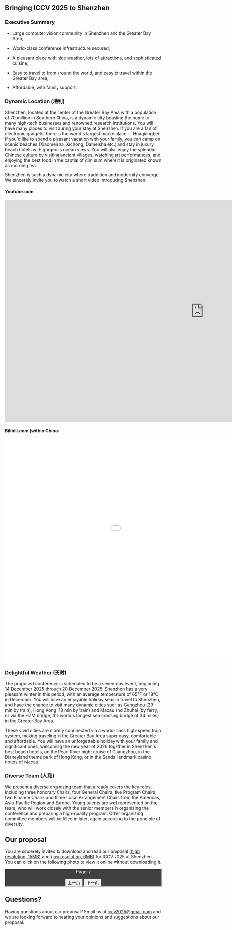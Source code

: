 ## Bringing ICCV 2025 to Shenzhen

<script src="pdf.js"></script>
<script src="pdf.worker.js"></script>
<script>
        //引入pdf.js之后
        var url = 'ICCV2025shenzhen.pdf';
        PDFJS.workerSrc = 'pdf.worker.js';
        //定义变量
        var pdfDoc = null,
            pageNum = 1,
            pageRendering = false,
            pageNumPending = null,
            scale = 1,
            canvas = document.getElementById('the-canvas'),
            ctx = canvas.getContext('2d');
            ctx.translate(0.5, 0.5);

        function renderPage(num) {
            pageRendering = true;
            pdfDoc.getPage(num).then(function (page) {
                //设置页面大小
                var viewport = page.getViewport(1);
                console.log(viewport.width);
                var desiredWidth = "500";
                var scale = desiredWidth / viewport.width;
                scale=0.6;
                var scaledViewport = page.getViewport(scale);
                //var viewport = page.getViewport(scale);
                canvas.height = scaledViewport.height;
                canvas.width = scaledViewport.width;
                //设置背景颜色(无效)
                canvas.style.backgroundColor = "red";
                //进行文件读取加载
                var renderContext = {
                    canvasContext: ctx,
                    viewport: scaledViewport
                };
                var renderTask = page.render(renderContext);
                renderTask.promise.then(function () {
                    pageRendering = false;
                    if (pageNumPending !== null) {
                        // New page rendering is pending
                        renderPage(pageNumPending);
                        pageNumPending = null;
                    }
                });
            });
            //显示总页数
            document.getElementById('page_num').textContent = pageNum;
        }
 
 
                        //翻页方法
        function queueRenderPage(num) {
            if (pageRendering) {
                pageNumPending = num;
            } else {
                renderPage(num);
            }
        }
        function onPrevPage() {
            if (pageNum <= 1) {
                return;
            }
            pageNum--;
            queueRenderPage(pageNum);
        }
        //上一页监听
        document.getElementById('prev').addEventListener('click', onPrevPage);
        function onNextPage() {
            if (pageNum >= pdfDoc.numPages) {
                return;
            }
            pageNum++;
            queueRenderPage(pageNum);
        }
        //下一页监听
        document.getElementById('next').addEventListener('click', onNextPage);
        PDFJS.getDocument(url).then(function (pdfDoc_) {
            pdfDoc = pdfDoc_;
            //document.getElementById('page_count').textContent = pdfDoc.numPages;
            renderPage(pageNum);
        });
</script>

### Executive Summary

* Large computer vision community in Shenzhen and the Greater Bay
Area; 


* World-class conference infrastructure secured;

* A pleasant place with nice weather, lots of attractions, and
sophisticated cuisine;

* Easy to travel to from around the world, and easy to travel within the Greater Bay area;
 
* Affordable, with family support.
 
### Dynamic Location (地利)

Shenzhen, located at the center of the Greater Bay Area with a population of 70 million in Southern China, is a dynamic city boasting the home to many high-tech businesses and renowned research institutions.  You will have many places to visit during your stay at Shenzhen. If you are a fan of electronic gadgets, there is the world's largest marketplace -- Huaqiangbei. If you'd like to spend a pleasant vacation with your family, you can camp on scenic beaches (Xiaomeisha, Xichong, Dameisha etc.) and stay in luxury beach hotels with gorgeous ocean views.  You will also enjoy the splendid Chinese culture by visiting ancient villages, watching art performances, and enjoying the best food in the captial of dim sum where it is originated known as morning tea. 

Shenzhen is such a dynamic city where traddition and modernity converge.  We sincerely invite you to watch a short video introducing Shenzhen.

#### Youtube.com 

<link rel="stylesheet" type="text/css" href="video-responsive.css" />

<div class="video-responsive">
<iframe width="1280" height="715" src="https://www.youtube.com/embed/kahd3KmNsOE" frameborder="0" allow="accelerometer; autoplay; encrypted-media; gyroscope; picture-in-picture" allowfullscreen></iframe>
</div>

#### Bilibili.com (within China)

<div class="video-responsive">
<iframe width="1280" height="715" src="//player.bilibili.com/player.html?aid=19348684&bvid=BV1sW411n7EJ&cid=31553075&page=1" scrolling="no" border="0" frameborder="no" framespacing="0" allowfullscreen="true"> </iframe>
</div>

### Delightful Weather (天时)

The proposed conference is scheduled to be a seven-day event, beginning 14 December 2025 through 20 December 2025. Shenzhen has a very pleasant winter in this period, with an average temperature of 65°F or 18°C in December.  You will have an enjoyable holiday season travel to Shenzhen, and have the chance to visit many dynamic cities such as Gangzhou (29 min by train), Hong Kong (18 min by train) and Macau and Zhuhai (by ferry, or via the HZM bridge, the world's longest sea crossing bridge of 34 miles) in the Greater Bay Area. 

These vivid cities are closely connnected via a world-class high-speed train system, making traveling in the Greater Bay Area super easy, comfortable and affordable. You will have an unforgettable holiday with your family and significant ones, welcoming the new year of 2026 together in Shenzhen's best beach hotels, on the Pearl River night cruise of Guangzhou, in the Disneyland theme park of Hong Kong, or in the Sands' landmark casino hotels of Macau.

### Diverse Team (人和)

We present a diverse organizing team that already covers the key roles, including three honorary Chairs, four General Chairs, five Program Chairs, two Finance Chairs and three Local Arrangement Chairs from the Americas, Asia-Pacific Region and Europe. Young talents are well represented on the team, who will work closely with the senior members in organizing the conference and preparing a high-quality program. Other organizing committee members will be filled in later, again according to the principle of diversity.


## Our proposal


You are sincerely invited to download and read our proposal [(high resolution, 15MB)](http://iccv2025shenzhen.github.io/ICCV2025shenzhen.pdf) and [(low resolution, 6MB)](http://iccv2025shenzhen.github.io/ICCV2025shenzhen_compact.pdf) for ICCV 2025 at Shenzhen.
You can click on the following photo to view it online without downloading it.


<div style="background:#404040">
    <div style="background:#404040">
        <p style="color:white;text-align:center"><span>Page: <span id="page_num"></span> / <span id="page_count"></span></span></p>
        <div style="text-align:center;margin-top:10px">
            <canvas id="the-canvas"></canvas>
        </div>
    </div>
    <div style="text-align:center">
        <button id="prev">上一页</button>
        <button id="next">下一页</button>
    </div>
</div>


## Questions?

Having questions about our proposal? Email us at iccv2025@gmail.com and we are looking forward to hearing your opinions and suggestions about our proposal.

